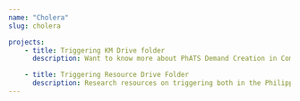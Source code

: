 ```yaml
---
name: "Cholera"
slug: cholera

projects: 
    - title: Triggering KM Drive folder
      description: Want to know more about PhATS Demand Creation in Communities? Check out the latest Knowledge Management Pieces!

    - title: Triggering Resource Drive Folder
      description: Research resources on triggering both in the Philippines and around the world can be found here.
---
```


